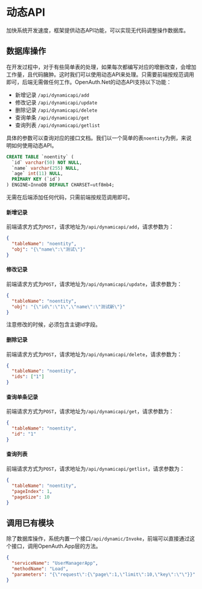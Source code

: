 # 动态API

加快系统开发速度，框架提供动态API功能，可以实现无代码调整操作数据库。

## 数据库操作
在开发过程中，对于有些简单表的处理，如果每次都编写对应的增删改查，会增加工作量，且代码臃肿。这时我们可以使用动态API来处理。只需要前端按规范调用即可，后端无需做任何工作。OpenAuth.Net的动态API支持以下功能：

- 新增记录 `/api/dynamicapi/add`
- 修改记录 `/api/dynamicapi/update`
- 删除记录 `/api/dynamicapi/delete`
- 查询单条 `/api/dynamicapi/get`
- 查询列表 `/api/dynamicapi/getlist`

具体的参数可以查询对应的接口文档。我们以一个简单的表`noentity`为例，来说明如何使用动态API。
```sql
CREATE TABLE `noentity` (
  `id` varchar(50) NOT NULL, 
  `name` varchar(255) NULL,
  `age` int(11) NULL,
  PRIMARY KEY (`id`)
) ENGINE=InnoDB DEFAULT CHARSET=utf8mb4;
```
无需在后端添加任何代码，只需前端按规范调用即可。

#### 新增记录

前端请求方式为`POST`，请求地址为`/api/dynamicapi/add`，请求参数为：

```json
{
  "tableName": "noentity",
  "obj": "{\"name\":\"测试\"}"
}
```

#### 修改记录

前端请求方式为`POST`，请求地址为`/api/dynamicapi/update`，请求参数为：

```json
{
  "tableName": "noentity",
  "obj": "{\"id\":\"1\",\"name\":\"测试新\"}"
}
```
注意修改的时候，必须包含主键Id字段。

#### 删除记录

前端请求方式为`POST`，请求地址为`/api/dynamicapi/delete`，请求参数为：

```json
{
  "tableName": "noentity",
  "ids": ["1"]
}
```

#### 查询单条记录

前端请求方式为`POST`，请求地址为`/api/dynamicapi/get`，请求参数为：

```json
{
  "tableName": "noentity",
  "id": "1"
}
``` 

#### 查询列表

前端请求方式为`POST`，请求地址为`/api/dynamicapi/getlist`，请求参数为：

```json 
{
  "tableName": "noentity",
  "pageIndex": 1,
  "pageSize": 10
}
```


## 调用已有模块

除了数据库操作，系统内置一个接口`/api/dynamic/Invoke`，前端可以直接通过这个接口，调用OpenAuth.App层的方法。
```json
{
  "serviceName": "UserManagerApp",
  "methodName": "Load",
  "parameters": "{\"request\":{\"page\":1,\"limit\":10,\"key\":\"\"}}"
}
```





